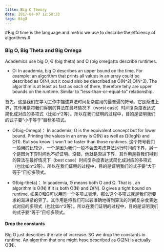 ```yaml
---
title: Big O Theory
date: 2017-08-07 12:58:33
tags: BigO
---
```

#Big O time is the language and metric we use to describe the effciency of algorithms.#

### Big O, Big Theta and Big Omega

Academics use big O, Θ (big theta) and Ω (big omega)to describe runtimes.

* O: 
In academia, big O describes an upper bound on the time.
For example: an algorithm that prints all values in an array could be described as O(N),but it could also be described as O(N^2),O(N^3). The algorithm is at least as fast as each of there, therefore tehy are upper bounds on the runtime. Similar to "less-than-or-equal-to" relationship.

首先，这是我们在学习工作中描述算法时间复杂度用的最普遍的符号。它是渐进上界，其作用是将我们得到的算法在最坏情况下（worst case）时间复杂度表达式简化成对应的多项式（比如n^2等）。所以在我们证明的过程中，目的是证明我们的式子要“小于等于”目标多项式。

* Ω(big-Omega)：
In academia, Ω is the equivalent concept but for lower bound.
Printing the values in an array is Ω(N) as well as Ω(logN) and Ω(1). But you know it won't be faster than those runtimes.
这个符号我们一般用的比较少，一个是因为我们一般不会去考虑算法运行时间的下界，另一个是因为下界时间也不好证明。没错，他就是渐进下界，其作用是将我们得到的算法在最好情况下（best case）时间复杂度表达式简化成对应的多项式（也比如n^2等）。所以在我们证明的过程中，目的是证明我们的式子要“大于等于”目标多项式。

* Θ(big-theta)：
In academia, Θ means both O and Ω. That is , an algorithm is Θ(N) if it is both O(N) and Ω(N). Θ gives a tight bound on runtime. 
如果O和Ω可以用同一个多项式表示，那么这个多项式就是我们所要求的渐进紧的界了。其作用是将我们可以较准确地得到算法的时间复杂度表达式对应的多项式（也比如n^2等）。所以在我们证明的过程中，目的是证明我们的式子要“等于”目标多项式。

#### Drop the constants
Big O just describes the rate of increase.
SO we drop the constants in runtime. An algorthm that one might hase described as O(2N) is actually O(N).